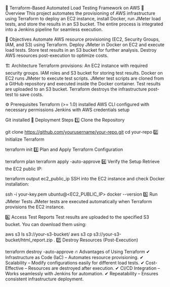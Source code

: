 🚀 Terraform-Based Automated Load Testing Framework on AWS
📌 Overview
This project automates the provisioning of AWS infrastructure using Terraform to deploy an EC2 instance, install Docker, run JMeter load tests, and store the results in an S3 bucket. The entire process is integrated into a Jenkins pipeline for seamless execution.

🎯 Objectives
Automate AWS resource provisioning (EC2, Security Groups, IAM, and S3) using Terraform.
Deploy JMeter in Docker on EC2 and execute load tests.
Store test results in an S3 bucket for further analysis.
Destroy AWS resources post-execution to optimize costs.

🏗️ Architecture
Terraform provisions:
An EC2 instance with required security groups.
IAM roles and S3 bucket for storing test results.
Docker on EC2 runs JMeter to execute test scripts.
JMeter test scripts are cloned from a GitHub repository and executed inside the Docker container.
Test results are uploaded to an S3 bucket.
Terraform destroys the infrastructure post-test to save costs.


⚙️ Prerequisites
Terraform (>= 1.0) installed
AWS CLI configured with necessary permissions
Jenkins with AWS credentials setup


Git installed
🚀 Deployment Steps
1️⃣ Clone the Repository

git clone https://github.com/yourusername/your-repo.git
cd your-repo
2️⃣ Initialize Terraform

terraform init
3️⃣ Plan and Apply Terraform Configuration

terraform plan
terraform apply -auto-approve
4️⃣ Verify the Setup
Retrieve the EC2 public IP:

terraform output ec2_public_ip
SSH into the EC2 instance and check Docker installation:

ssh -i your-key.pem ubuntu@<EC2_PUBLIC_IP>
docker --version
5️⃣ Run JMeter Tests
JMeter tests are executed automatically when Terraform provisions the EC2 instance.

6️⃣ Access Test Reports
Test results are uploaded to the specified S3 bucket. You can download them using:


aws s3 ls s3://your-s3-bucket/
aws s3 cp s3://your-s3-bucket/html_report.zip .
7️⃣ Destroy Resources (Post-Execution)


terraform destroy -auto-approve
🔥 Advantages of Using Terraform
✔ Infrastructure as Code (IaC) – Automates resource provisioning.
✔ Scalability – Modify configurations easily for different load tests.
✔ Cost-Effective – Resources are destroyed after execution.
✔ CI/CD Integration – Works seamlessly with Jenkins for automation.
✔ Repeatability – Ensures consistent infrastructure deployment.
